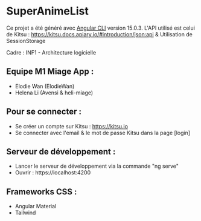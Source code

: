 # SuperAnimeList
Ce projet a été généré avec  [Angular CLI](https://github.com/angular/angular-cli) version 15.0.3.
L'API utilisé est celui de Kitsu : https://kitsu.docs.apiary.io/#introduction/json:api & Utilisation de SessionStorage 

Cadre : INF1 - Architecture logicielle 

## Equipe M1 Miage App : 
- Elodie Wan (ElodieWan) 
- Helena Li (Avensi & heli-miage) 

## Pour se connecter :
- Se créer un compte sur Kitsu : https://kitsu.io
- Se connecter avec l'email & le mot de passe Kitsu dans la page [login] 


## Serveur de développement : 
- Lancer le serveur de développement via la commande "ng serve" 
- Ouvrir : https://localhost:4200

## Frameworks CSS : 
- Angular Material 
- Tailwind 

